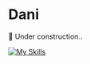 # Dani

:construction: Under construction..

[![My Skills](https://skillicons.dev/icons?i=java,ts,arduino,python,nodejs,idea,vscode)](https://skillicons.dev)
